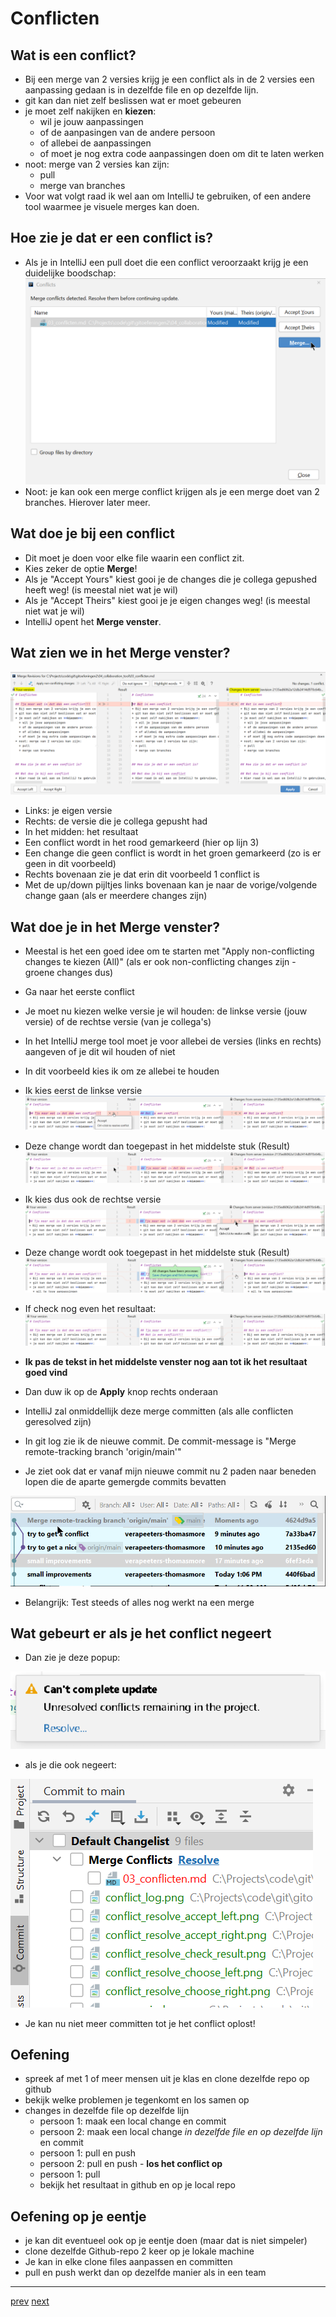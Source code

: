 # Conflicten

## Wat is een conflict?
* Bij een merge van 2 versies krijg je een conflict als in de 2 versies een aanpassing gedaan is in dezelfde file en op dezelfde lijn. 
* git kan dan niet zelf beslissen wat er moet gebeuren 
* je moet zelf nakijken en **kiezen**:
  * wil je jouw aanpassingen
  * of de aanpasingen van de andere persoon
  * of allebei de aanpassingen
  * of moet je nog extra code aanpassingen doen om dit te laten werken
* noot: merge van 2 versies kan zijn: 
  * pull 
  * merge van branches 
* Voor wat volgt raad ik wel aan om IntelliJ te gebruiken, of een andere tool waarmee je visuele merges kan doen.


## Hoe zie je dat er een conflict is? 
* Als je in IntelliJ een pull doet die een conflict veroorzaakt krijg je een duidelijke boodschap: 
![img.png](images/pull_with_conflict.png)
* Noot: je kan ook een merge conflict krijgen als je een merge doet van 2 branches. Hierover later meer.  

## Wat doe je bij een conflict 
* Dit moet je doen voor elke file waarin een conflict zit. 
* Kies zeker de optie **Merge**! 
* Als je "Accept Yours" kiest gooi je de changes die je collega gepushed heeft weg! (is meestal niet wat je wil) 
* Als je "Accept Theirs" kiest gooi je je eigen changes weg! (is meestal niet wat je wil)
* IntelliJ opent het **Merge venster**. 

## Wat zien we in het Merge venster?  
![img.png](images/merge_window.png)
* Links: je eigen versie
* Rechts: de versie die je collega gepusht had
* In het midden: het resultaat
* Een conflict wordt in het rood gemarkeerd (hier op lijn 3) 
* Een change die geen conflict is wordt in het groen gemarkeerd (zo is er geen in dit voorbeeld)
* Rechts bovenaan zie je dat erin dit voorbeeld 1 conflict is    
* Met de up/down pijltjes links bovenaan kan je naar de vorige/volgende change gaan (als er meerdere changes zijn) 

## Wat doe je in het Merge venster? 

* Meestal is het een goed idee om te starten met "Apply non-conflicting changes te kiezen (All)" (als er ook non-conflicting changes zijn - groene changes dus)
* Ga naar het eerste conflict 
* Je moet nu kiezen welke versie je wil houden: de linkse versie (jouw versie) of de rechtse versie (van je collega's) 
* In het IntelliJ merge tool moet je voor allebei de versies (links en rechts) aangeven of je dit wil houden of niet  
* In dit voorbeeld kies ik om ze allebei te houden
* Ik kies eerst de linkse versie 
![img.png](images/conflict_resolve_choose_left.png)


* Deze change wordt dan toegepast in het middelste stuk (Result)
![img.png](images/conflict_resolve_accept_left.png)


* Ik kies dus ook de rechtse versie
![img.png](images/conflict_resolve_choose_right.png)


* Deze change wordt ook toegepast in het middelste stuk (Result)
![img.png](images/conflict_resolve_accept_right.png)
  
* If check nog even het resultaat: 
![img.png](images/conflict_resolve_check_result.png)
  

* **Ik pas de tekst in het middelste venster nog aan tot ik het resultaat goed vind** 
* Dan duw ik op de **Apply** knop rechts onderaan 
* IntelliJ zal onmiddellijk deze merge committen (als alle conflicten geresolved zijn)
* In git log zie ik de nieuwe commit. De commit-message is "Merge remote-tracking branch 'origin/main'"
* Je ziet ook dat er vanaf mijn nieuwe commit nu 2 paden naar beneden lopen die de aparte gemergde commits bevatten 

![img.png](images/conflict_log.png)

* Belangrijk: Test steeds of alles nog werkt na een merge 

## Wat gebeurt er als je het conflict negeert 
* Dan zie je deze popup:

![img.png](images/ignore_conflict.png)

* als je die ook negeert:

![img.png](images/keep_ignoring_conflict.png)

* Je kan nu niet meer committen tot je het conflict oplost!  

## Oefening 
* spreek af met 1 of meer mensen uit je klas en clone dezelfde repo op github
* bekijk welke problemen je tegenkomt en los samen op
* changes in dezelfde file op dezelfde lijn 
  * persoon 1: maak een local change en commit
  * persoon 2: maak een local change _in dezelfde file en op dezelfde lijn_ en commit
  * persoon 1: pull en push
  * persoon 2: pull en push - **los het conflict op** 
  * persoon 1: pull
  * bekijk het resultaat in github en op je local repo
  
## Oefening op je eentje 
* je kan dit eventueel ook op je eentje doen (maar dat is niet simpeler)
* clone dezelfde Github-repo 2 keer op je lokale machine 
* Je kan in elke clone files aanpassen en committen
* pull en push werkt dan op dezelfde manier als in een team 

---
[prev](02_merges.md)
[next](04_conflicten_best_practices.md)


